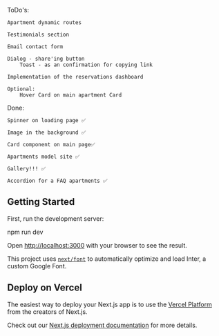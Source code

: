 ToDo's:

    Apartment dynamic routes
    
    Testimonials section
    
    Email contact form
    
    Dialog - share'ing button
        Toast - as an confirmation for copying link
    
    Implementation of the reservations dashboard

    Optional:
        Hover Card on main apartment Card

Done:

    Spinner on loading page ✅
    
    Image in the background ✅
    
    Card component on main page✅
    
    Apartments model site ✅
    
    Gallery!!! ✅
    
    Accordion for a FAQ apartments ✅

## Getting Started

First, run the development server:

npm run dev

Open [http://localhost:3000](http://localhost:3000) with your browser to see the result.

This project uses [`next/font`](https://nextjs.org/docs/basic-features/font-optimization) to automatically optimize and load Inter, a custom Google Font.

## Deploy on Vercel

The easiest way to deploy your Next.js app is to use the [Vercel Platform](https://vercel.com/new?utm_medium=default-template&filter=next.js&utm_source=create-next-app&utm_campaign=create-next-app-readme) from the creators of Next.js.

Check out our [Next.js deployment documentation](https://nextjs.org/docs/deployment) for more details.
